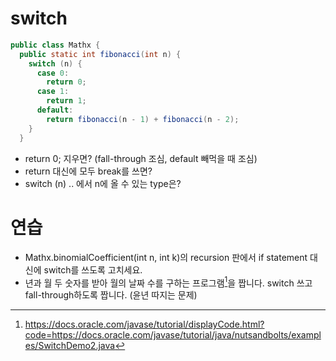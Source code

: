 # switch

```java
public class Mathx {
  public static int fibonacci(int n) {
    switch (n) {
      case 0:
        return 0;
      case 1:
        return 1;
      default:
        return fibonacci(n - 1) + fibonacci(n - 2);
    }
  }
```

- return 0; 지우면? (fall-through 조심, default 빼먹을 때 조심)
- return 대신에 모두 break를 쓰면?
- switch (n) .. 에서 n에 올 수 있는 type은?

<!--
TODO:
( Java v12 ~ v17: break value; yield value; Switch Expression) -->

# 연습

- Mathx.binomialCoefficient(int n, int k)의 recursion 판에서 if statement 대신에 switch를 쓰도록 고치세요.
- 년과 월 두 숫자를 받아 월의 날짜 수를 구하는 프로그램[^SwitchDemo2]을 짭니다. switch 쓰고 fall-through하도록 짭니다. (윤년 따지는 문제)

[^SwitchDemo2]: https://docs.oracle.com/javase/tutorial/displayCode.html?code=https://docs.oracle.com/javase/tutorial/java/nutsandbolts/examples/SwitchDemo2.java
